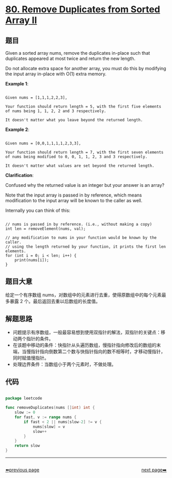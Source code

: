 # [80. Remove Duplicates from Sorted Array II](https://leetcode.com/problems/remove-duplicates-from-sorted-array-ii/)

## 题目

Given a sorted array nums, remove the duplicates in-place such that duplicates appeared at most twice and return the new
length.

Do not allocate extra space for another array, you must do this by modifying the input array in-place with O(1) extra
memory.

**Example 1**:

```

Given nums = [1,1,1,2,2,3],

Your function should return length = 5, with the first five elements of nums being 1, 1, 2, 2 and 3 respectively.

It doesn't matter what you leave beyond the returned length.

```

**Example 2**:

```

Given nums = [0,0,1,1,1,1,2,3,3],

Your function should return length = 7, with the first seven elements of nums being modified to 0, 0, 1, 1, 2, 3 and 3 respectively.

It doesn't matter what values are set beyond the returned length.

```

**Clarification**:

Confused why the returned value is an integer but your answer is an array?

Note that the input array is passed in by reference, which means modification to the input array will be known to the
caller as well.

Internally you can think of this:

```

// nums is passed in by reference. (i.e., without making a copy)
int len = removeElement(nums, val);

// any modification to nums in your function would be known by the caller.
// using the length returned by your function, it prints the first len elements.
for (int i = 0; i < len; i++) {
    print(nums[i]);
}

```

## 题目大意

给定一个有序数组 nums，对数组中的元素进行去重，使得原数组中的每个元素最多暴露 2 个。最后返回去重以后数组的长度值。

## 解题思路

- 问题提示有序数组，一般最容易想到使用双指针的解法，双指针的关键点：移动两个指针的条件。
- 在该题中移动的条件：快指针从头遍历数组，慢指针指向修改后的数组的末端，当慢指针指向倒数第二个数与快指针指向的数不相等时，才移动慢指针，同时赋值慢指针。
- 处理边界条件：当数组小于两个元素时，不做处理。

## 代码

```go

package leetcode

func removeDuplicates(nums []int) int {
	slow := 0
	for fast, v := range nums {
		if fast < 2 || nums[slow-2] != v {
			nums[slow] = v
			slow++
		}
	}
	return slow
}


```



----------------------------------------------
<div style="display: flex;justify-content: space-between;align-items: center;">
<p><a href="https://books.halfrost.com/leetcode/ChapterFour/0001~0099/0079.Word-Search/">⬅️previous page</a></p>
<p><a href="https://books.halfrost.com/leetcode/ChapterFour/0001~0099/0081.Search-in-Rotated-Sorted-Array-II/">next page➡️</a></p>
</div>

